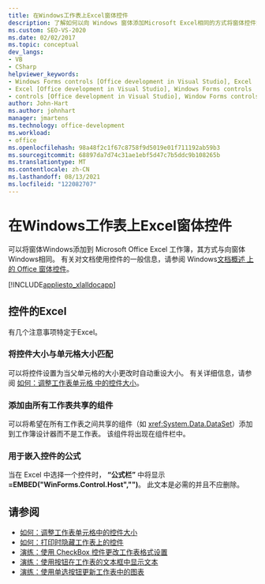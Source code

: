```yaml
---
title: 在Windows工作表上Excel窗体控件
description: 了解如何以向 Windows 窗体添加Microsoft Excel相同的方式将窗体控件添加到 Windows 工作簿。
ms.custom: SEO-VS-2020
ms.date: 02/02/2017
ms.topic: conceptual
dev_langs:
- VB
- CSharp
helpviewer_keywords:
- Windows Forms controls [Office development in Visual Studio], Excel
- Excel [Office development in Visual Studio], Windows Forms controls
- controls [Office development in Visual Studio], Window Forms controls
author: John-Hart
ms.author: johnhart
manager: jmartens
ms.technology: office-development
ms.workload:
- office
ms.openlocfilehash: 98a48f2c1f67c8758f9d5019e01f711192ab59b3
ms.sourcegitcommit: 68897da7d74c31ae1ebf5d47c7b5ddc9b108265b
ms.translationtype: MT
ms.contentlocale: zh-CN
ms.lasthandoff: 08/13/2021
ms.locfileid: "122082707"
---
```

# <a name="use-windows-forms-controls-on-excel-worksheets"></a>在Windows工作表上Excel窗体控件
  可以将窗体Windows添加到 Microsoft Office Excel 工作簿，其方式与向窗体Windows相同。 有关对文档使用控件的一般信息，请参阅 Windows[文档概述 上的 Office 窗体控件](../vsto/windows-forms-controls-on-office-documents-overview.md)。

 [!INCLUDE[appliesto_xlalldocapp](../vsto/includes/appliesto-xlalldocapp-md.md)]

## <a name="control-considerations-for-excel"></a>控件的Excel
 有几个注意事项特定于Excel。

### <a name="match-control-size-to-cell-size"></a>将控件大小与单元格大小匹配
 可以将控件设置为当父单元格的大小更改时自动重设大小。 有关详细信息，请参阅 [如何：调整工作表单元格 中的控件大小](../vsto/how-to-resize-controls-within-worksheet-cells.md)。

### <a name="add-components-that-are-shared-by-all-worksheets"></a>添加由所有工作表共享的组件
 可以将希望在所有工作表之间共享的组件（如 <xref:System.Data.DataSet>）添加到工作簿设计器而不是工作表。 该组件将出现在组件栏中。

### <a name="formula-for-embedding-controls"></a>用于嵌入控件的公式
 当在 Excel 中选择一个控件时， **“公式栏”** 中将显示 **=EMBED("WinForms.Control.Host","")**。 此文本是必需的并且不应删除。

## <a name="see-also"></a>请参阅
- [如何：调整工作表单元格中的控件大小](../vsto/how-to-resize-controls-within-worksheet-cells.md)
- [如何：打印时隐藏工作表上的控件](../vsto/how-to-hide-controls-on-worksheets-when-printing.md)
- [演练：使用 CheckBox 控件更改工作表格式设置](../vsto/walkthrough-changing-worksheet-formatting-using-checkbox-controls.md)
- [演练：使用按钮在工作表的文本框中显示文本](../vsto/walkthrough-displaying-text-in-a-text-box-in-a-worksheet-using-a-button.md)
- [演练：使用单选按钮更新工作表中的图表](../vsto/walkthrough-updating-a-chart-in-a-worksheet-using-radio-buttons.md)
